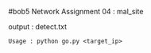 #bob5 Network Assignment 04 : mal_site

output : detect.txt

```
Usage : python go.py <target_ip>
```
